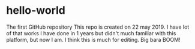 # hello-world
The first GitHub repository
This repo is created on 22 may 2019. I have lot of that works I have done in 1 years but didn't much familiar with this platform, but now I am. 
I think this is much for editing.
Big bara BOOM!
